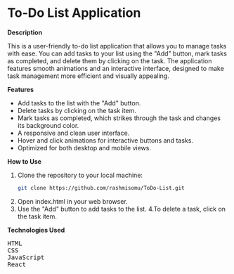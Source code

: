 # To-Do List Application


**Description**

This is a user-friendly to-do list application that allows you to manage tasks with ease. You can add tasks to your list using the "Add" button, mark tasks as completed, and delete them by clicking on the task. The application features smooth animations and an interactive interface, designed to make task management more efficient and visually appealing.

**Features**

- Add tasks to the list with the "Add" button.
- Delete tasks by clicking on the task item.
- Mark tasks as completed, which strikes through the task and changes its background color.
- A responsive and clean user interface.
- Hover and click animations for interactive buttons and tasks.
- Optimized for both desktop and mobile views.

**How to Use**

1. Clone the repository to your local machine:
   ```bash
   git clone https://github.com/rashmisomu/ToDo-List.git

2. Open index.html in your web browser.
3. Use the "Add" button to add tasks to the list.
4.To delete a task, click on the task item.



**Technologies Used**

<pre>
HTML
CSS
JavaScript
React
</pre>

